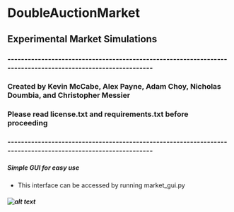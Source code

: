 # DoubleAuctionMarket

## Experimental Market Simulations

### ------------------------------------------------------------------------------------------------------------
### Created by Kevin McCabe, Alex Payne, Adam Choy, Nicholas Doumbia, and Christopher Messier 
### Please read license.txt and requirements.txt before proceeding
### ------------------------------------------------------------------------------------------------------------

##### Simple GUI for easy use
  * This interface can be accessed by running market_gui.py
##### ![alt text](https://github.com/apayne19/DoubleAuctionMarket/master/Data/save.png)




